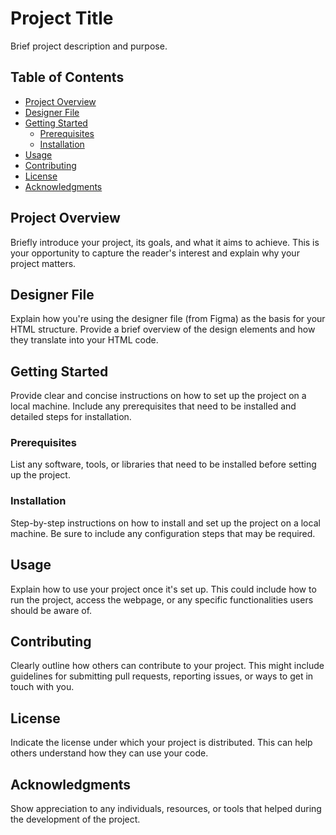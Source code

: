 # Project Title

Brief project description and purpose.

## Table of Contents

- [Project Overview](#project-overview)
- [Designer File](#designer-file)
- [Getting Started](#getting-started)
  - [Prerequisites](#prerequisites)
  - [Installation](#installation)
- [Usage](#usage)
- [Contributing](#contributing)
- [License](#license)
- [Acknowledgments](#acknowledgments)

## Project Overview

Briefly introduce your project, its goals, and what it aims to achieve. This is your opportunity to capture the reader's interest and explain why your project matters.

## Designer File

Explain how you're using the designer file (from Figma) as the basis for your HTML structure. Provide a brief overview of the design elements and how they translate into your HTML code.

## Getting Started

Provide clear and concise instructions on how to set up the project on a local machine. Include any prerequisites that need to be installed and detailed steps for installation.

### Prerequisites

List any software, tools, or libraries that need to be installed before setting up the project.

### Installation

Step-by-step instructions on how to install and set up the project on a local machine. Be sure to include any configuration steps that may be required.

## Usage

Explain how to use your project once it's set up. This could include how to run the project, access the webpage, or any specific functionalities users should be aware of.

## Contributing

Clearly outline how others can contribute to your project. This might include guidelines for submitting pull requests, reporting issues, or ways to get in touch with you.

## License

Indicate the license under which your project is distributed. This can help others understand how they can use your code.

## Acknowledgments

Show appreciation to any individuals, resources, or tools that helped during the development of the project.

